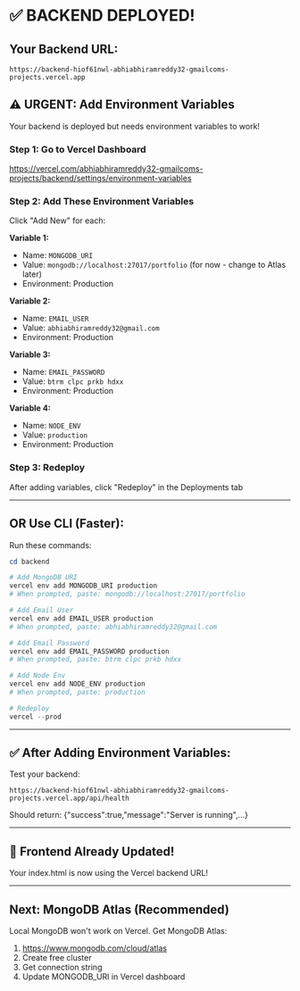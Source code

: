 # ✅ BACKEND DEPLOYED!

## Your Backend URL:
```
https://backend-hiof61nwl-abhiabhiramreddy32-gmailcoms-projects.vercel.app
```

## ⚠️ URGENT: Add Environment Variables

Your backend is deployed but needs environment variables to work!

### Step 1: Go to Vercel Dashboard
https://vercel.com/abhiabhiramreddy32-gmailcoms-projects/backend/settings/environment-variables

### Step 2: Add These Environment Variables

Click "Add New" for each:

**Variable 1:**
- Name: `MONGODB_URI`
- Value: `mongodb://localhost:27017/portfolio` (for now - change to Atlas later)
- Environment: Production

**Variable 2:**
- Name: `EMAIL_USER`
- Value: `abhiabhiramreddy32@gmail.com`
- Environment: Production

**Variable 3:**
- Name: `EMAIL_PASSWORD`
- Value: `btrm clpc prkb hdxx`
- Environment: Production

**Variable 4:**
- Name: `NODE_ENV`
- Value: `production`
- Environment: Production

### Step 3: Redeploy
After adding variables, click "Redeploy" in the Deployments tab

---

## OR Use CLI (Faster):

Run these commands:

```powershell
cd backend

# Add MongoDB URI
vercel env add MONGODB_URI production
# When prompted, paste: mongodb://localhost:27017/portfolio

# Add Email User
vercel env add EMAIL_USER production
# When prompted, paste: abhiabhiramreddy32@gmail.com

# Add Email Password
vercel env add EMAIL_PASSWORD production
# When prompted, paste: btrm clpc prkb hdxx

# Add Node Env
vercel env add NODE_ENV production
# When prompted, paste: production

# Redeploy
vercel --prod
```

---

## ✅ After Adding Environment Variables:

Test your backend:
```
https://backend-hiof61nwl-abhiabhiramreddy32-gmailcoms-projects.vercel.app/api/health
```

Should return: {"success":true,"message":"Server is running",...}

---

## 📝 Frontend Already Updated!

Your index.html is now using the Vercel backend URL!

---

## Next: MongoDB Atlas (Recommended)

Local MongoDB won't work on Vercel. Get MongoDB Atlas:
1. https://www.mongodb.com/cloud/atlas
2. Create free cluster
3. Get connection string
4. Update MONGODB_URI in Vercel dashboard
